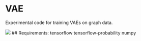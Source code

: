 # VAE
Experimental code for training VAEs on graph data.

<a href="https://github.com/3llobo/VAE/graphs/contributors" alt="Contributors">
        <img src="https://img.shields.io/github/contributors/badges/shields" /></a>
## Requirements:
    tensorflow
    tensorflow-probability
    numpy